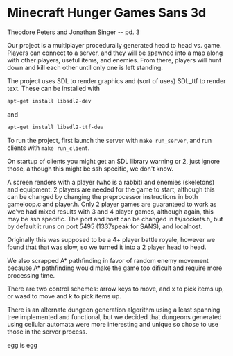 # Minecraft Hunger Games Sans 3d

Theodore Peters and Jonathan Singer -- pd. 3

Our project is a multiplayer procedurally generated head to head vs. game. Players can connect to a server, and they will be spawned into a map along with other players, useful items, and enemies. From there, players will hunt down and kill each other until only one is left standing.

The project uses SDL to render graphics and (sort of uses) SDL_ttf to render text. These can be installed with

```bash
apt-get install libsdl2-dev
```

and

```bash
apt-get install libsdl2-ttf-dev
```

To run the project, first launch the server with `make run_server`, and run clients with `make run_client`.

On startup of clients you might get an SDL library warning or 2, just ignore those, although this might be ssh specific, we don't know.

A screen renders with a player (who is a rabbit) and enemies (skeletons) and equipment.
2 players are needed for the game to start, although this can be changed by changing the preprocessor instructions in both gameloop.c and player.h. Only 2 player games are guaranteed to work as we've had mixed results with 3 and 4 player games, although again, this may be ssh specific. The port and host can be changed in fs/sockets.h, but by default it runs on port 5495 (1337speak for SANS), and localhost.

Originally this was supposed to be a 4+ player battle royale, however we found that that was slow, so we turned it into a 2 player head to head.

We also scrapped A* pathfinding in favor of random enemy movement because A* pathfinding would make the game too dificult and require more processing time.


There are two control schemes: arrow keys to move, and x to pick items up, or wasd to move and k to pick items up.

There is an alternate dungeon generation algorithm using a least spanning tree implemented and functional, but we decided that dungeons generated using cellular automata were more interesting and unique so chose to use those in the server process.

egg is egg